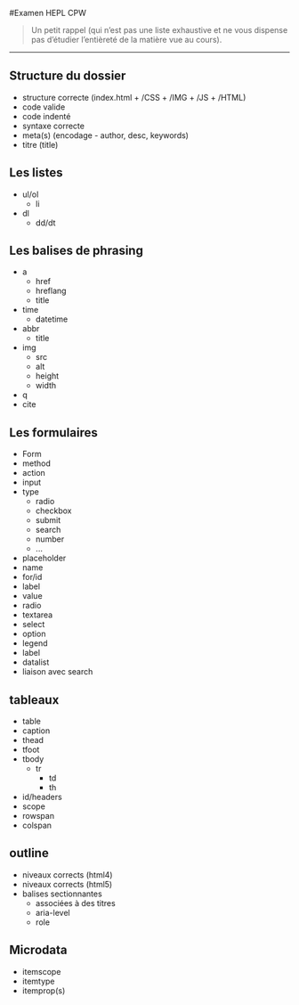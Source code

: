 #Examen HEPL CPW

> Un petit rappel (qui n’est pas une liste exhaustive et ne vous dispense pas d’étudier l’entièreté de la matière vue au cours).

* * *

## Structure du dossier
* structure correcte (index.html + /CSS + /IMG + /JS + /HTML)
* code valide
* code indenté
* syntaxe correcte
* meta(s) (encodage - author, desc, keywords)
* titre (title)


## Les listes
* ul/ol
	* li
* dl
	* dd/dt

## Les balises de phrasing
* a
	* href
	* hreflang
	* title
* time
	* datetime
* abbr
	* title
* img
	* src
	* alt
	* height
	* width
* q
* cite

## Les formulaires
* Form
* method
* action
* input
* type
	* radio
	* checkbox
	* submit
	* search
	* number
	* ...
* placeholder
* name
* for/id
* label
* value
* radio
* textarea
* select
* option
* legend
* label
* datalist
* liaison avec search

## tableaux
* table
* caption
* thead
* tfoot
* tbody
	* tr
		* td
		* th
* id/headers
* scope
* rowspan
* colspan

## outline
* niveaux corrects (html4)
* niveaux corrects (html5)
* balises sectionnantes
	* associées à des titres 
	* aria-level
	* role


## Microdata
* itemscope
* itemtype
* itemprop(s)


















